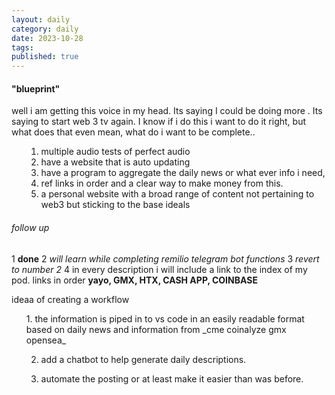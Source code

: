 ```yaml
---
layout: daily
category: daily
date: 2023-10-28
tags: 
published: true
---
```




#### "blueprint"

well i am getting this voice in my head. Its saying I could be doing more . Its saying to start web 3 tv again. I know if i do this i want to do it right, but what does that even mean, what do i want to be complete..

<ol>


1. multiple audio tests of perfect audio
2. have a website that is auto updating 
3. have a program to aggregate the daily news or what ever info i need,   
4. ref links in order and a clear way to make money from this.
5. a personal website with a broad range of content not pertaining to web3 but sticking to the base ideals 

</ol>

###### follow up 
1 **done** 
2 _will learn while completing remilio telegram bot functions_
3 _revert to number 2_
4 in every description i will include a link to the index of my pod. links in order **yayo, GMX, HTX, CASH APP, COINBASE**


ideaa of creating a workflow 
<ul>
1. the information is piped in to vs code in an easily readable format based on daily news and information from  _cme coinalyze gmx opensea_

2. add a chatbot to help generate daily descriptions.

3. automate the posting or at least make it easier than was before.
</ul>
